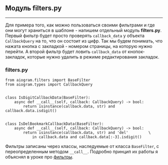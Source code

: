 ## Модуль filters.py
-----------------

Для примера того, как можно пользоваться своими фильтрами и где они могут храниться в шаблоне - напишем отдельный модуль **filters.py**. Первый фильтр будет просто проверять `callback_data` у объекта `CallbackQuery` на то, что он состоит из цифр. Так мы будем понимать, что нажата кнопка с закладкой - номером страницы, на которую нужно перейти. А второй фильтр будет ловить `callback_data` от кнопок-закладок, которые нужно удалить в режиме редактирования закладок.

### filters.py

    from aiogram.filters import BaseFilter
    from aiogram.types import CallbackQuery
    
    
    class IsDigitCallbackData(BaseFilter):
        async def __call__(self, callback: CallbackQuery) -> bool:
            return isinstance(callback.data, str) and callback.data.isdigit()
    
    
    class IsDelBookmarkCallbackData(BaseFilter):
        async def __call__(self, callback: CallbackQuery) -> bool:
            return isinstance(callback.data, str) and 'del'         \
                in callback.data and callback.data[:-3].isdigit()

Фильтры записаны через классы, наследуемые от класса `BaseFilter`, c переопределенным методом `__call__`. Подробно принцип их работы я объяснял в уроке про [фильтры](https://stepik.org/lesson/891577/step/1?unit=896427).